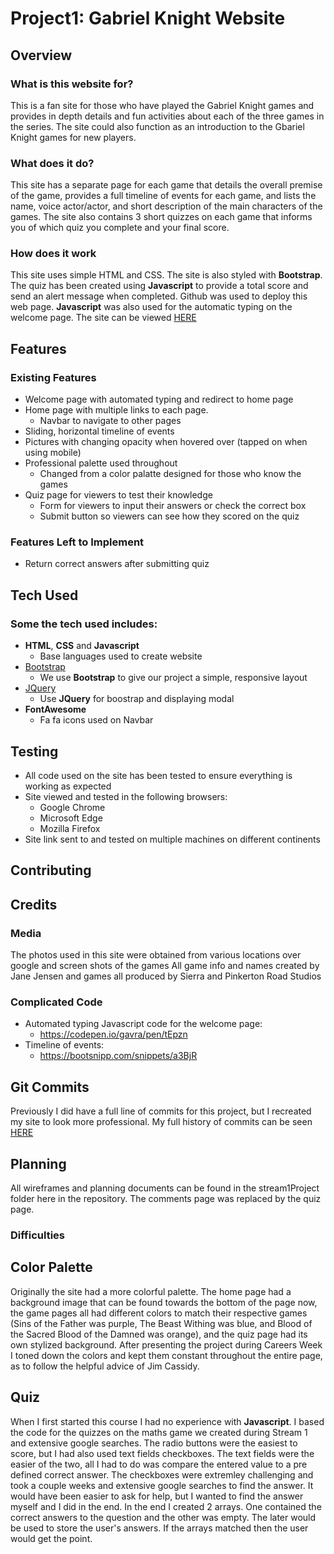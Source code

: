 # Project1: Gabriel Knight Website
 
## Overview
 
### What is this website for?
 
This is a fan site for those who have played the Gabriel Knight games and provides in depth details and fun activities about each of the three games in the series. The site could also function as an introduction to the Gbariel Knight games for new players.
 
### What does it do?
 
This site has a separate page for each game that details the overall premise of the game, provides a full timeline of events for each game, and lists the name, voice actor/actor, and short description of the main characters of the games. The site also contains 3 short quizzes on each game that informs you of which quiz you complete and your final score.
 
### How does it work
 
This site uses simple HTML and CSS. The site is also styled with **Bootstrap**. The quiz has been created using **Javascript** to provide a total score and send an alert message when completed. Github was used to deploy this web page. **Javascript** was also used for the automatic typing on the welcome page. The site can be viewed [HERE](https://rmschrader1994.github.io/Stream1_Porject/)

## Features
 
### Existing Features
- Welcome page with automated typing and redirect to home page
- Home page with multiple links to each page.
  - Navbar to navigate to other pages
- Sliding, horizontal timeline of events
- Pictures with changing opacity when hovered over (tapped on when using mobile)
- Professional palette used throughout
    - Changed from a color palatte designed for those who know the games
- Quiz page for viewers to test their knowledge
    - Form for viewers to input their answers or check the correct box
    - Submit button so viewers can see how they scored on the quiz

### Features Left to Implement
- Return correct answers after submitting quiz


## Tech Used

### Some the tech used includes:
- **HTML**, **CSS** and **Javascript**
  - Base languages used to create website
- [Bootstrap](http://getbootstrap.com/)
    - We use **Bootstrap** to give our project a simple, responsive layout
- [JQuery](https://jquery.com)
    - Use **JQuery** for boostrap and displaying modal
- **FontAwesome**
    - Fa fa icons used on Navbar

## Testing
- All code used on the site has been tested to ensure everything is working as expected
- Site viewed and tested in the following browsers:
  - Google Chrome
  - Microsoft Edge
  - Mozilla Firefox
- Site link sent to and tested on multiple machines on different continents

## Contributing
 

## Credits

### Media
The photos used in this site were obtained from various locations over google and screen shots of the games
All game info and names created by Jane Jensen and games all produced by Sierra and Pinkerton Road Studios

### Complicated Code
- Automated typing Javascript code for the welcome page:
    - https://codepen.io/gavra/pen/tEpzn
- Timeline of events:
    - https://bootsnipp.com/snippets/a3BjR


## Git Commits
Previously I did have a full line of commits for this project, but I recreated my site to look more professional. My full history of commits can be seen [HERE](https://github.com/RMSchrader1994/project1)

## Planning
All wireframes and planning documents can be found in the stream1Project folder here in the repository. The comments page was replaced by the quiz page.

### Difficulties

## Color Palette
Originally the site had a more colorful palette. The home page had a background image that can be found towards the bottom of the page now, the game pages all had different colors to match their respective games (Sins of the Father was purple, The Beast Withing was blue, and Blood of the Sacred Blood of the Damned was orange), and the quiz page had its own stylized background. After presenting the project during Careers Week I toned down the colors and kept them constant throughout the entire page, as to follow the helpful advice of Jim Cassidy.

## Quiz
When I first started this course I had no experience with **Javascript**. I based the code for the quizzes on the maths game we created during Stream 1 and extensive google searches. The radio buttons were the easiest to score, but I had also used text fields checkboxes. The text fields were the easier of the two, all I had to do was compare the entered value to a pre defined correct answer. The checkboxes were extremley challenging and took a couple weeks and extensive google searches to find the answer. It would have been easier to ask for help, but I wanted to find the answer myself and I did in the end. In the end I created 2 arrays. One contained the correct answers to the question and the other was empty. The later would be used to store the user's answers. If the arrays matched then the user would get the point.  